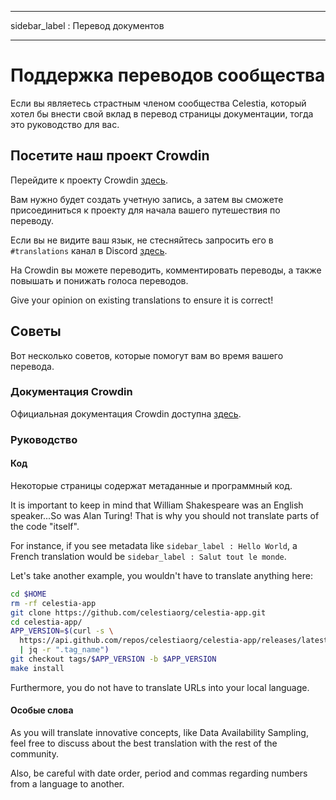 - - -
sidebar_label : Перевод документов
- - -

# Поддержка переводов сообщества

Если вы являетесь страстным членом сообщества Celestia, который хотел бы внести свой вклад в перевод страницы документации, тогда это руководство для вас.

## Посетите наш проект Crowdin

Перейдите к проекту Crowdin [здесь](https://crowdin.com/project/celestia-docs).

Вам нужно будет создать учетную запись, а затем вы сможете присоединиться к проекту для начала вашего путешествия по переводу.

Если вы не видите ваш язык, не стесняйтесь запросить его в `#translations` канал в Discord [здесь](https://discord.gg/celestiacommunity).

На Crowdin вы можете переводить, комментировать переводы, а также повышать и понижать голоса переводов.

Give your opinion on existing translations to ensure it is correct!

## Советы

Вот несколько советов, которые помогут вам во время вашего перевода.

### Документация Crowdin

Официальная документация Crowdin доступна [здесь](https://support.crowdin.com/online-editor).

### Руководство

#### Код

Некоторые страницы содержат метаданные и программный код.

It is important to keep in mind that William Shakespeare was an English speaker...So was Alan Turing! That is why you should not translate parts of the code "itself".

For instance, if you see metadata like `sidebar_label : Hello World`, a French translation would be `sidebar_label : Salut tout le monde`.

Let's take another example, you wouldn't have to translate anything here:

```sh
cd $HOME
rm -rf celestia-app
git clone https://github.com/celestiaorg/celestia-app.git
cd celestia-app/
APP_VERSION=$(curl -s \
  https://api.github.com/repos/celestiaorg/celestia-app/releases/latest \
  | jq -r ".tag_name")
git checkout tags/$APP_VERSION -b $APP_VERSION
make install
```

Furthermore, you do not have to translate URLs into your local language.

#### Особые слова

As you will translate innovative concepts, like Data Availability Sampling, feel free to discuss about the best translation with the rest of the community.

Also, be careful with date order, period and commas regarding numbers from a language to another.
